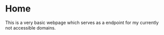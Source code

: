 # Home
This is a very basic webpage which serves as a endpoint for my currently not accessible domains.